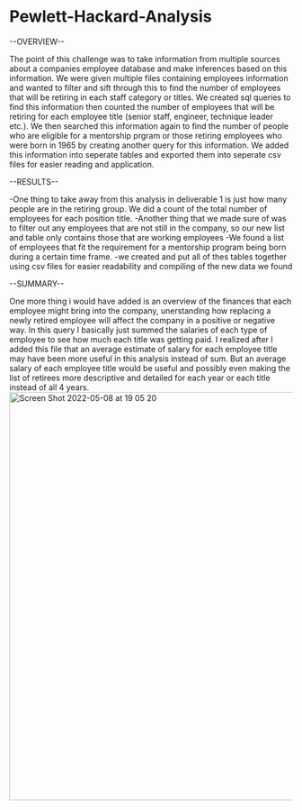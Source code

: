 # Pewlett-Hackard-Analysis

--OVERVIEW--

The point of this challenge was to take information from multiple sources about a companies employee database and make inferences based on this information. We were given multiple files containing employees information and wanted to filter and sift through this to find the number of employees that will be retiring in each staff category or titles. We created sql queries to find this information then counted the number of employees that will be retiring for each employee title (senior staff, engineer, technique leader etc.). We then searched this information again to find the number of people who are eligible for a mentorship prgram or those retiring employees who were born in 1965 by creating another query for this information. We added this information into seperate tables and exported them into seperate csv files for easier reading and application. 

--RESULTS--

-One thing to take away from this analysis in deliverable 1 is just how many people are in the retiring group. We did a count of the total number of employees for each position title. 
-Another thing that we made sure of was to filter out any employees that are not still in the company, so our new list and table only contains those that are working employees
-We found a list of employees that fit the requirement for a mentorship program being born during a certain time frame. 
-we created and put all of thes tables together using csv files for easier readability and compiling of the new data we found

--SUMMARY--

One more thing i would have added is an overview of the finances that each employee might bring into the company, unerstanding how replacing a newly retired employee will affect the company in a positive or negative way. In this query I basically just summed the salaries of each type of employee to see how much each title was getting paid. I realized after I added this file that an average estimate of salary for each employee title may have been more useful in this analysis instead of sum. But an average salary of each employee title would be useful and possibly even making the list of retirees more descriptive and detailed for each year or each title instead of all 4 years.
<img width="725" alt="Screen Shot 2022-05-08 at 19 05 20" src="https://user-images.githubusercontent.com/102257486/167324205-bca4ae94-bdb1-4dc7-a5af-4239df8ea181.png">

